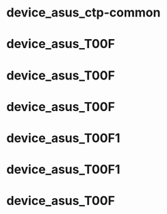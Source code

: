 # device_asus_ctp-common
# device_asus_T00F
# device_asus_T00F
# device_asus_T00F
# device_asus_T00F1
# device_asus_T00F1
# device_asus_T00F
